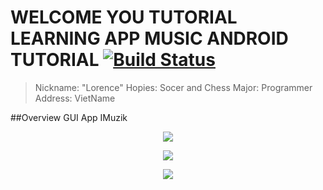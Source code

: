# WELCOME YOU TUTORIAL LEARNING APP MUSIC ANDROID TUTORIAL [![Build Status](https://travis-ci.org/nomensa/jquery.hide-show.svg)](https://travis-ci.org/nomensa/jquery.hide-show.svg?branch=master)

> Nickname: "Lorence"
> Hopies: Socer and Chess
> Major: Programmer
> Address: VietName

##Overview GUI App IMuzik

<p align="center">
  <img src="https://github.com/danisluis6/Android-External-Libraries/blob/master/SourcesCode/1.png">
</p>

<p align="center">
  <img src="https://github.com/danisluis6/Android-External-Libraries/blob/master/SourcesCode/2.png">
</p>

<p align="center">
  <img src="https://github.com/danisluis6/Android-External-Libraries/blob/master/SourcesCode/3.png">
</p>

